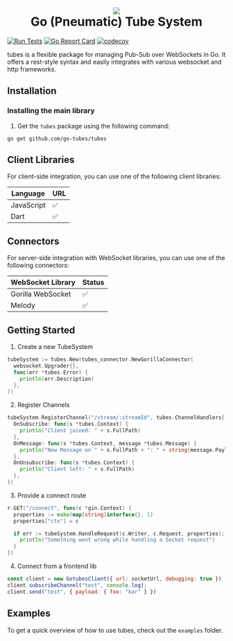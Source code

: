 <h1 align="center">
  <img src="https://raw.githubusercontent.com/mono424/tubes/images/logo.png"><br>
  Go (Pneumatic) Tube System
</h1>


[![Run Tests](https://github.com/go-tubes/tubes/actions/workflows/run-tests.yml/badge.svg?branch=main)](https://github.com/go-tubes/tubes/actions/workflows/run-tests.yml)
[![Go Report Card](https://goreportcard.com/badge/github.com/go-tubes/tubes)](https://goreportcard.com/report/github.com/go-tubes/tubes)
[![codecov](https://codecov.io/gh/go-tubes/tubes/branch/main/graph/badge.svg?token=9VA6CYDXAZ)](https://codecov.io/gh/go-tubes/tubes)

tubes is a flexible package for managing Pub-Sub over WebSockets in Go. It offers a rest-style syntax and easily integrates with various websocket and http frameworks.

## Installation

### Installing the main library

1. Get the `tubes` package using the following command:

```shell
go get github.com/go-tubes/tubes
```

## Client Libraries

For client-side integration, you can use one of the following client libraries:

| Language | URL |
| -------- | --- |
| JavaScript | ✅ |
| Dart | ✅ |

## Connectors

For server-side integration with WebSocket libraries, you can use one of the following connectors:

| WebSocket Library | Status |
| ----------------- |--------|
| Gorilla WebSocket | ✅      |
| Melody | ✅      |

## Getting Started

1. Create a new TubeSystem

```go
tubeSystem := tubes.New(tubes_connector.NewGorillaConnector(
  websocket.Upgrader{},
  func(err *tubes.Error) {
    println(err.Description)
  },
))
```

2. Register Channels

```go
tubeSystem.RegisterChannel("/stream/:streamId", tubes.ChannelHandlers{
  OnSubscribe: func(s *tubes.Context) {
    println("Client joined: " + s.FullPath)
  },
  OnMessage: func(s *tubes.Context, message *tubes.Message) {
    println("New Message on " + s.FullPath + ": " + string(message.Payload))
  },
  OnUnsubscribe: func(s *tubes.Context) {
    println("Client left: " + s.FullPath)
  },
})
```

3. Provide a connect route

```go
r.GET("/connect", func(c *gin.Context) {
  properties := make(map[string]interface{}, 1)
  properties["ctx"] = c

  if err := tubeSystem.HandleRequest(c.Writer, c.Request, properties); err != nil {
    println("Something went wrong while handling a Socket request")
  }
})
```

4. Connect from a frontend lib
```javascript
const client = new GotubesClient({ url: socketUrl, debugging: true })
client.subscribeChannel("test", console.log);
client.send("test", { payload: { foo: "bar" } })
```

## Examples

To get a quick overview of how to use tubes, check out the `examples` folder.
